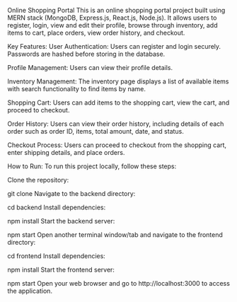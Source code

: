 Online Shopping Portal
This is an online shopping portal project built using MERN stack (MongoDB, Express.js, React.js, Node.js). It allows users to register, login, view and edit their profile, browse through inventory, add items to cart, place orders, view order history, and checkout.

Key Features:
User Authentication: Users can register and login securely. Passwords are hashed before storing in the database.

Profile Management: Users can view their profile details.

Inventory Management: The inventory page displays a list of available items with search functionality to find items by name.

Shopping Cart: Users can add items to the shopping cart, view the cart, and proceed to checkout.

Order History: Users can view their order history, including details of each order such as order ID, items, total amount, date, and status.

Checkout Process: Users can proceed to checkout from the shopping cart, enter shipping details, and place orders.

How to Run:
To run this project locally, follow these steps:

Clone the repository:

git clone <repository-url>
Navigate to the backend directory:

cd backend
Install dependencies:

npm install
Start the backend server:

npm start
Open another terminal window/tab and navigate to the frontend directory:

cd frontend
Install dependencies:

npm install
Start the frontend server:

npm start
Open your web browser and go to http://localhost:3000 to access the application.